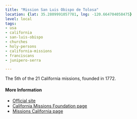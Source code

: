 ```yaml
---
title: "Mission San Luis Obispo de Tolosa"
location: {lat: 35.2809991057781, lng: -120.664704058475}
level: local
tags:
- usa
- california
- san-luis-obispo
- churches
- holy-persons
- california-missions
- franciscans
- junipero-serra

---
```



The 5th of the 21 California missions, founded in 1772.

#### More Information

* [Official site](https://www.missionsanluisobispo.org/)
* [California Missions Foundation page](https://californiamissionsfoundation.org/mission-san-luis-obispo/)
* [Missions California page](https://www.missionscalifornia.com/missions/san-luis-obispo-de-tolosa/)





